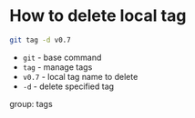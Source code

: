 # How to delete local tag

```bash
git tag -d v0.7
```

- `git` - base command
- `tag` - manage tags
- `v0.7` - local tag name to delete
- `-d` - delete specified tag

group: tags


